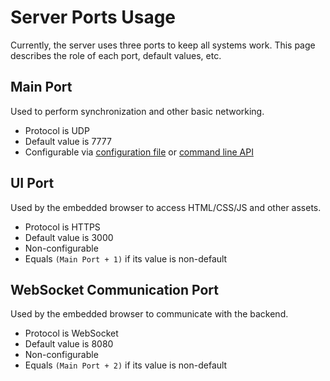 # Server Ports Usage

Currently, the server uses three ports to keep all systems work. This page describes the role of each port, default values, etc.

## Main Port

Used to perform synchronization and other basic networking.

- Protocol is UDP
- Default value is 7777
- Configurable via [configuration file](!docs_server_configuration_reference.md) or [command line API](!docs_server_command_line_api.md)

## UI Port

Used by the embedded browser to access HTML/CSS/JS and other assets.

- Protocol is HTTPS
- Default value is 3000
- Non-configurable
- Equals `(Main Port + 1)` if its value is non-default

## WebSocket Communication Port

Used by the embedded browser to communicate with the backend.

- Protocol is WebSocket
- Default value is 8080
- Non-configurable
- Equals `(Main Port + 2)` if its value is non-default
